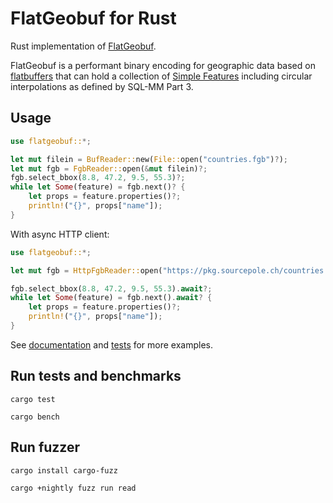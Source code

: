 # FlatGeobuf for Rust

Rust implementation of [FlatGeobuf](https://flatgeobuf.org/).

FlatGeobuf is a performant binary encoding for geographic data based on
[flatbuffers](http://google.github.io/flatbuffers/) that can hold a collection
of [Simple Features](https://en.wikipedia.org/wiki/Simple_Features) including
circular interpolations as defined by SQL-MM Part 3.

## Usage

```rust
use flatgeobuf::*;

let mut filein = BufReader::new(File::open("countries.fgb")?);
let mut fgb = FgbReader::open(&mut filein)?;
fgb.select_bbox(8.8, 47.2, 9.5, 55.3)?;
while let Some(feature) = fgb.next()? {
    let props = feature.properties()?;
    println!("{}", props["name"]);
}
```

With async HTTP client:
```rust
use flatgeobuf::*;

let mut fgb = HttpFgbReader::open("https://pkg.sourcepole.ch/countries.fgb").await?;

fgb.select_bbox(8.8, 47.2, 9.5, 55.3).await?;
while let Some(feature) = fgb.next().await? {
    let props = feature.properties()?;
    println!("{}", props["name"]);
}
```

See [documentation](https://docs.rs/flatgeobuf/) and [tests](tests/) for more examples.

## Run tests and benchmarks

    cargo test

    cargo bench

## Run fuzzer

    cargo install cargo-fuzz

    cargo +nightly fuzz run read
